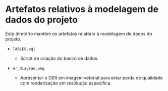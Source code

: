 # Artefatos relativos à modelagem de dados do projeto

Este diretório mantém os artefatos relatório à modelagem de dados do projeto. 

* `TABLES.sql`
	* Script de criação do banco de dados.

* `er_diagram.png`
	* Apresentar o DER em imagem vetorial para eviar perda de qualidade com renderização em resolução específica.
